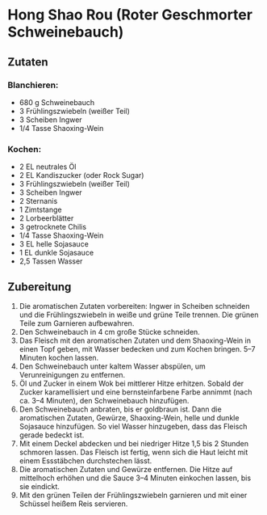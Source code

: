 # Hong Shao Rou (Roter Geschmorter Schweinebauch)

## Zutaten

### Blanchieren:
- 680 g Schweinebauch  
- 3 Frühlingszwiebeln (weißer Teil)  
- 3 Scheiben Ingwer  
- 1/4 Tasse Shaoxing-Wein  

### Kochen:
- 2 EL neutrales Öl  
- 2 EL Kandiszucker (oder Rock Sugar)  
- 3 Frühlingszwiebeln (weißer Teil)  
- 3 Scheiben Ingwer  
- 2 Sternanis  
- 1 Zimtstange  
- 2 Lorbeerblätter  
- 3 getrocknete Chilis  
- 1/4 Tasse Shaoxing-Wein  
- 3 EL helle Sojasauce  
- 1 EL dunkle Sojasauce  
- 2,5 Tassen Wasser  

## Zubereitung

1. Die aromatischen Zutaten vorbereiten: Ingwer in Scheiben schneiden und die Frühlingszwiebeln in weiße und grüne Teile trennen. Die grünen Teile zum Garnieren aufbewahren.  
2. Den Schweinebauch in 4 cm große Stücke schneiden.  
3. Das Fleisch mit den aromatischen Zutaten und dem Shaoxing-Wein in einen Topf geben, mit Wasser bedecken und zum Kochen bringen. 5–7 Minuten kochen lassen.  
4. Den Schweinebauch unter kaltem Wasser abspülen, um Verunreinigungen zu entfernen.  
5. Öl und Zucker in einem Wok bei mittlerer Hitze erhitzen. Sobald der Zucker karamellisiert und eine bernsteinfarbene Farbe annimmt (nach ca. 3–4 Minuten), den Schweinebauch hinzufügen.  
6. Den Schweinebauch anbraten, bis er goldbraun ist. Dann die aromatischen Zutaten, Gewürze, Shaoxing-Wein, helle und dunkle Sojasauce hinzufügen. So viel Wasser hinzugeben, dass das Fleisch gerade bedeckt ist.  
7. Mit einem Deckel abdecken und bei niedriger Hitze 1,5 bis 2 Stunden schmoren lassen. Das Fleisch ist fertig, wenn sich die Haut leicht mit einem Essstäbchen durchstechen lässt.  
8. Die aromatischen Zutaten und Gewürze entfernen. Die Hitze auf mittelhoch erhöhen und die Sauce 3–4 Minuten einkochen lassen, bis sie eindickt.  
9. Mit den grünen Teilen der Frühlingszwiebeln garnieren und mit einer Schüssel heißem Reis servieren.  
